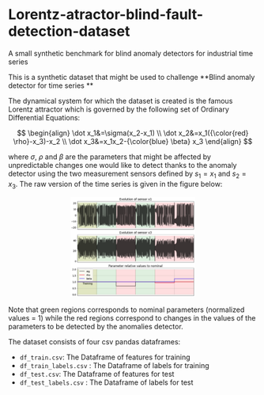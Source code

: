 # Lorentz-atractor-blind-fault-detection-dataset
A small synthetic benchmark for blind anomaly detectors for industrial time series 

This is a synthetic dataset that might be used to challenge **Blind anomaly detector for time series **

The dynamical system for which the dataset is created is the famous Lorentz attractor which is governed by the following set of Ordinary Differential Equations:

$$
\begin{align}
\dot x_1&=\sigma(x_2-x_1) \\
\dot x_2&=x_1({\color{red} \rho}-x_3)-x_2 \\
\dot x_3&=x_1x_2-{\color{blue} \beta} x_3 
\end{align} 	
$$

where $\sigma$, $\rho$ and $\beta$ are the parameters that might be affected by unpredictable changes one would like to detect thanks to the anomaly detector using the two measurement sensors defined by $s_1=x_1$ and $s_2=x_3$. The raw version of the time series is given in the figure below:

<p align="center">
  <img src="https://github.com/mazenalamir/lorentz-atractor-blind-fault-detection-dataset/blob/main/images/fig_lorentz_0.png" width="50%">
</p>

Note that green regions corresponds to nominal parameters (normalized values = 1) while the red regions correspond to changes in the values of the parameters to be detected by the anomalies detector. 

The dataset consists of four csv pandas dataframes: 

- `df_train.csv`: The Dataframe of features for training 
- `df_train_labels.csv` : The Dataframe of labels for training 
- `df_test.csv`: The Dataframe of features for test 
- `df_test_labels.csv` : The Dataframe of labels for test
